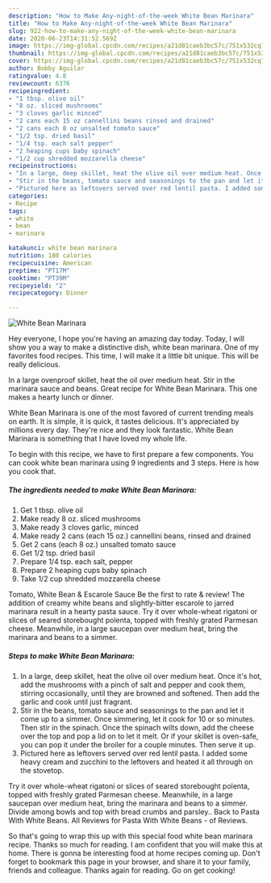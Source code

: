 ```yaml
---
description: "How to Make Any-night-of-the-week White Bean Marinara"
title: "How to Make Any-night-of-the-week White Bean Marinara"
slug: 922-how-to-make-any-night-of-the-week-white-bean-marinara
date: 2020-06-23T14:31:52.569Z
image: https://img-global.cpcdn.com/recipes/a21d81caeb3bc57c/751x532cq70/white-bean-marinara-recipe-main-photo.jpg
thumbnail: https://img-global.cpcdn.com/recipes/a21d81caeb3bc57c/751x532cq70/white-bean-marinara-recipe-main-photo.jpg
cover: https://img-global.cpcdn.com/recipes/a21d81caeb3bc57c/751x532cq70/white-bean-marinara-recipe-main-photo.jpg
author: Bobby Aguilar
ratingvalue: 4.8
reviewcount: 6376
recipeingredient:
- "1 tbsp. olive oil"
- "8 oz. sliced mushrooms"
- "3 cloves garlic minced"
- "2 cans each 15 oz cannellini beans rinsed and drained"
- "2 cans each 8 oz unsalted tomato sauce"
- "1/2 tsp. dried basil"
- "1/4 tsp. each salt pepper"
- "2 heaping cups baby spinach"
- "1/2 cup shredded mozzarella cheese"
recipeinstructions:
- "In a large, deep skillet, heat the olive oil over medium heat. Once it&#39;s hot, add the mushrooms with a pinch of salt and pepper and cook them, stirring occasionally, until they are browned and softened. Then add the garlic and cook until just fragrant."
- "Stir in the beans, tomato sauce and seasonings to the pan and let it come up to a simmer. Once simmering, let it cook for 10 or so minutes. Then stir in the spinach. Once the spinach wilts down, add the cheese over the top and pop a lid on to let it melt. Or if your skillet is oven-safe, you can pop it under the broiler for a couple minutes. Then serve it up."
- "Pictured here as leftovers served over red lentil pasta. I added some heavy cream and zucchini to the leftovers and heated it all through on the stovetop."
categories:
- Recipe
tags:
- white
- bean
- marinara

katakunci: white bean marinara 
nutrition: 180 calories
recipecuisine: American
preptime: "PT17M"
cooktime: "PT39M"
recipeyield: "2"
recipecategory: Dinner

---
```



![White Bean Marinara](https://img-global.cpcdn.com/recipes/a21d81caeb3bc57c/751x532cq70/white-bean-marinara-recipe-main-photo.jpg)

Hey everyone, I hope you're having an amazing day today. Today, I will show you a way to make a distinctive dish, white bean marinara. One of my favorites food recipes. This time, I will make it a little bit unique. This will be really delicious.

In a large ovenproof skillet, heat the oil over medium heat. Stir in the marinara sauce and beans. Great recipe for White Bean Marinara. This one makes a hearty lunch or dinner.

White Bean Marinara is one of the most favored of current trending meals on earth. It is simple, it is quick, it tastes delicious. It's appreciated by millions every day. They're nice and they look fantastic. White Bean Marinara is something that I have loved my whole life.


To begin with this recipe, we have to first prepare a few components. You can cook white bean marinara using 9 ingredients and 3 steps. Here is how you cook that.

<!--inarticleads1-->

##### The ingredients needed to make White Bean Marinara:

1. Get 1 tbsp. olive oil
1. Make ready 8 oz. sliced mushrooms
1. Make ready 3 cloves garlic, minced
1. Make ready 2 cans (each 15 oz.) cannellini beans, rinsed and drained
1. Get 2 cans (each 8 oz.) unsalted tomato sauce
1. Get 1/2 tsp. dried basil
1. Prepare 1/4 tsp. each salt, pepper
1. Prepare 2 heaping cups baby spinach
1. Take 1/2 cup shredded mozzarella cheese


Tomato, White Bean &amp; Escarole Sauce Be the first to rate &amp; review! The addition of creamy white beans and slightly-bitter escarole to jarred marinara result in a hearty pasta sauce. Try it over whole-wheat rigatoni or slices of seared storebought polenta, topped with freshly grated Parmesan cheese. Meanwhile, in a large saucepan over medium heat, bring the marinara and beans to a simmer. 

<!--inarticleads2-->

##### Steps to make White Bean Marinara:

1. In a large, deep skillet, heat the olive oil over medium heat. Once it&#39;s hot, add the mushrooms with a pinch of salt and pepper and cook them, stirring occasionally, until they are browned and softened. Then add the garlic and cook until just fragrant.
1. Stir in the beans, tomato sauce and seasonings to the pan and let it come up to a simmer. Once simmering, let it cook for 10 or so minutes. Then stir in the spinach. Once the spinach wilts down, add the cheese over the top and pop a lid on to let it melt. Or if your skillet is oven-safe, you can pop it under the broiler for a couple minutes. Then serve it up.
1. Pictured here as leftovers served over red lentil pasta. I added some heavy cream and zucchini to the leftovers and heated it all through on the stovetop.


Try it over whole-wheat rigatoni or slices of seared storebought polenta, topped with freshly grated Parmesan cheese. Meanwhile, in a large saucepan over medium heat, bring the marinara and beans to a simmer. Divide among bowls and top with bread crumbs and parsley.. Back to Pasta With White Beans. All Reviews for Pasta With White Beans - of Reviews. 

So that's going to wrap this up with this special food white bean marinara recipe. Thanks so much for reading. I am confident that you will make this at home. There is gonna be interesting food at home recipes coming up. Don't forget to bookmark this page in your browser, and share it to your family, friends and colleague. Thanks again for reading. Go on get cooking!
